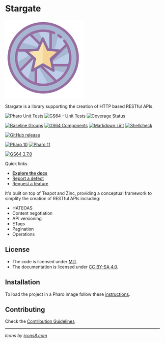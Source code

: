 # Stargate

![Logo](assets/logo.svg)

Stargate is a library supporting the creation of HTTP based RESTful APIs.

[![Pharo Unit Tests](https://github.com/ba-st/Stargate/actions/workflows/unit-tests.yml/badge.svg)](https://github.com/ba-st/Stargate/actions/workflows/unit-tests.yml)
[![GS64 - Unit Tests](https://github.com/ba-st/Stargate/actions/workflows/unit-tests-gs64.yml/badge.svg)](https://github.com/ba-st/Stargate/actions/workflows/unit-tests-gs64.yml)
[![Coverage Status](https://codecov.io/github/ba-st/Stargate/coverage.svg?branch=release-candidate)](https://codecov.io/gh/ba-st/Stargate/branch/release-candidate)

[![Baseline Groups](https://github.com/ba-st/Stargate/actions/workflows/loading-groups.yml/badge.svg)](https://github.com/ba-st/Stargate/actions/workflows/loading-groups.yml)
[![GS64 Components](https://github.com/ba-st/Stargate/actions/workflows/loading-gs64-components.yml/badge.svg)](https://github.com/ba-st/Stargate/actions/workflows/loading-gs64-components.yml)
[![Markdown Lint](https://github.com/ba-st/Stargate/actions/workflows/markdown-lint.yml/badge.svg)](https://github.com/ba-st/Stargate/actions/workflows/markdown-lint.yml)
[![Shellcheck](https://github.com/ba-st/Stargate/actions/workflows/shellcheck.yml/badge.svg)](https://github.com/ba-st/Stargate/actions/workflows/shellcheck.yml)

[![GitHub release](https://img.shields.io/github/release/ba-st/Stargate.svg)](https://github.com/ba-st/Stargate/releases/latest)

[![Pharo 10](https://img.shields.io/badge/Pharo-10-informational)](https://pharo.org)
[![Pharo 11](https://img.shields.io/badge/Pharo-11-informational)](https://pharo.org)

[![GS64 3.7.0](https://img.shields.io/badge/GS64-3.7.0-informational)](https://gemtalksystems.com/products/gs64/)

Quick links

- [**Explore the docs**](docs/README.md)
- [Report a defect](https://github.com/ba-st/Stargate/issues/new?labels=Type%3A+Defect)
- [Request a feature](https://github.com/ba-st/Stargate/issues/new?labels=Type%3A+Feature)

It's built on top of Teapot and Zinc, providing a conceptual framework to
simplify the creation of RESTful APIs including:

- HATEOAS
- Content negotiation
- API versioning
- ETags
- Pagination
- Operations

## License

- The code is licensed under [MIT](LICENSE).
- The documentation is licensed under [CC BY-SA 4.0](http://creativecommons.org/licenses/by-sa/4.0/).

## Installation

To load the project in a Pharo image follow these [instructions](docs/how-to/how-to-load-in-pharo.md).

## Contributing

Check the [Contribution Guidelines](CONTRIBUTING.md)

---
*Icons by [icons8.com](https://icons8.com)*
